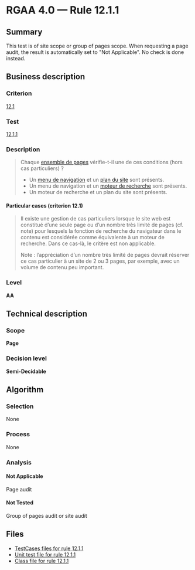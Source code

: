 # RGAA 4.0 — Rule 12.1.1

## Summary

This test is of site scope or group of pages scope. When requesting a page audit, the result is automatically set to "Not Applicable". No check is done instead.

## Business description

### Criterion

[12.1](https://www.numerique.gouv.fr/publications/rgaa-accessibilite/methode/criteres/#crit-12-1)

### Test

[12.1.1](https://www.numerique.gouv.fr/publications/rgaa-accessibilite/methode/criteres/#test-12-1-1)

### Description

> Chaque [ensemble de pages](https://www.numerique.gouv.fr/publications/rgaa-accessibilite/methode/glossaire/#ensemble-de-pages) vérifie-t-il une de ces conditions (hors cas particuliers) ?
> 
> * Un [menu de navigation](https://www.numerique.gouv.fr/publications/rgaa-accessibilite/methode/glossaire/#menu-et-barre-de-navigation) et un [plan du site](https://www.numerique.gouv.fr/publications/rgaa-accessibilite/methode/glossaire/#page-plan-du-site) sont présents.
> * Un menu de navigation et un [moteur de recherche](https://www.numerique.gouv.fr/publications/rgaa-accessibilite/methode/glossaire/#moteur-de-recherche-interne-a-un-site-web) sont présents.
> * Un moteur de recherche et un plan du site sont présents.

#### Particular cases (criterion 12.1)

> Il existe une gestion de cas particuliers lorsque le site web est constitué d’une seule page ou d’un nombre très limité de pages (cf. note) pour lesquels la fonction de recherche du navigateur dans le contenu est considérée comme équivalente à un moteur de recherche. Dans ce cas-là, le critère est non applicable.
> 
> Note : l’appréciation d’un nombre très limité de pages devrait réserver ce cas particulier à un site de 2 ou 3 pages, par exemple, avec un volume de contenu peu important.

### Level

**AA**


## Technical description

### Scope

**Page**

### Decision level

**Semi-Decidable**

## Algorithm

### Selection

None

### Process

None

### Analysis

#### Not Applicable

Page audit 

#### Not Tested

Group of pages audit or site audit




## Files

- [TestCases files for rule 12.1.1](https://gitlab.com/asqatasun/Asqatasun/-/tree/master/rules/rules-rgaa4.0/src/test/resources/testcases/rgaa40/Rgaa40Rule120101/)
- [Unit test file for rule 12.1.1](https://gitlab.com/asqatasun/Asqatasun/-/blob/master/rules/rules-rgaa4.0/src/test/java/org/asqatasun/rules/rgaa40/Rgaa40Rule120101Test.java)
- [Class file for rule 12.1.1](https://gitlab.com/asqatasun/Asqatasun/-/blob/master/rules/rules-rgaa4.0/src/main/java/org/asqatasun/rules/rgaa40/Rgaa40Rule120101.java)



